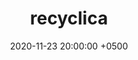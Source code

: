 ---
title: recyclica
layout: post
date: '2020-11-23 20:00:00 +0500'
categories: ui/ux
concept: 
permalink: "/design/recyclica/"
number: "06"
year: 2020
link: https://www.behance.net/gallery/96708697/recyclica-mobile
---